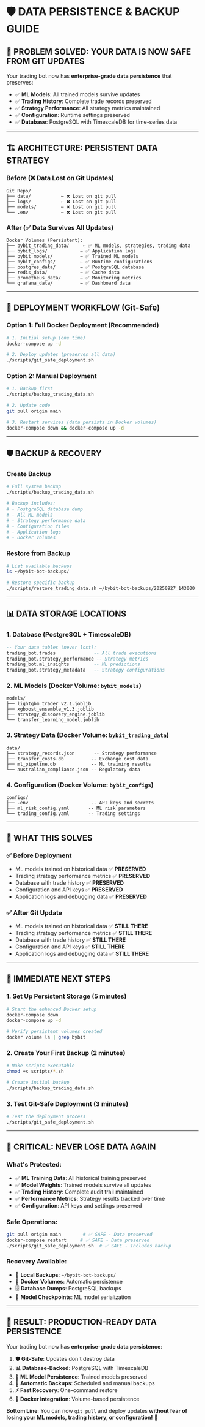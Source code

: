 # 🛡️ DATA PERSISTENCE & BACKUP GUIDE

## 🎯 **PROBLEM SOLVED: YOUR DATA IS NOW SAFE FROM GIT UPDATES**

Your trading bot now has **enterprise-grade data persistence** that preserves:
- ✅ **ML Models**: All trained models survive updates  
- ✅ **Trading History**: Complete trade records preserved
- ✅ **Strategy Performance**: All strategy metrics maintained
- ✅ **Configuration**: Runtime settings preserved
- ✅ **Database**: PostgreSQL with TimescaleDB for time-series data

---

## 🏗️ **ARCHITECTURE: PERSISTENT DATA STRATEGY**

### **Before (❌ Data Lost on Git Updates)**
```
Git Repo/
├── data/           ← ❌ Lost on git pull
├── logs/           ← ❌ Lost on git pull  
├── models/         ← ❌ Lost on git pull
└── .env            ← ❌ Lost on git pull
```

### **After (✅ Data Survives All Updates)**
```
Docker Volumes (Persistent):
├── bybit_trading_data/     ← ✅ ML models, strategies, trading data
├── bybit_logs/            ← ✅ Application logs
├── bybit_models/          ← ✅ Trained ML models  
├── bybit_configs/         ← ✅ Runtime configurations
├── postgres_data/         ← ✅ PostgreSQL database
├── redis_data/            ← ✅ Cache data
├── prometheus_data/       ← ✅ Monitoring metrics
└── grafana_data/          ← ✅ Dashboard data
```

---

## 🚀 **DEPLOYMENT WORKFLOW (Git-Safe)**

### **Option 1: Full Docker Deployment (Recommended)**
```bash
# 1. Initial setup (one time)
docker-compose up -d

# 2. Deploy updates (preserves all data)
./scripts/git_safe_deployment.sh
```

### **Option 2: Manual Deployment**
```bash
# 1. Backup first
./scripts/backup_trading_data.sh

# 2. Update code
git pull origin main

# 3. Restart services (data persists in Docker volumes)
docker-compose down && docker-compose up -d
```

---

## 🛡️ **BACKUP & RECOVERY**

### **Create Backup**
```bash
# Full system backup
./scripts/backup_trading_data.sh

# Backup includes:
# - PostgreSQL database dump
# - All ML models  
# - Strategy performance data
# - Configuration files
# - Application logs
# - Docker volumes
```

### **Restore from Backup**
```bash
# List available backups
ls ~/bybit-bot-backups/

# Restore specific backup
./scripts/restore_trading_data.sh ~/bybit-bot-backups/20250927_143000
```

---

## 📊 **DATA STORAGE LOCATIONS**

### **1. Database (PostgreSQL + TimescaleDB)**
```sql
-- Your data tables (never lost):
trading_bot.trades              -- All trade executions
trading_bot.strategy_performance -- Strategy metrics
trading_bot.ml_insights         -- ML predictions  
trading_bot.strategy_metadata   -- Strategy configurations
```

### **2. ML Models (Docker Volume: `bybit_models`)**
```
models/
├── lightgbm_trader_v2.1.joblib
├── xgboost_ensemble_v1.3.joblib
├── strategy_discovery_engine.joblib
└── transfer_learning_model.joblib
```

### **3. Strategy Data (Docker Volume: `bybit_trading_data`)**
```
data/
├── strategy_records.json       -- Strategy performance
├── transfer_costs.db          -- Exchange cost data
├── ml_pipeline.db             -- ML training results
└── australian_compliance.json -- Regulatory data
```

### **4. Configuration (Docker Volume: `bybit_configs`)**
```
configs/
├── .env                       -- API keys and secrets
├── ml_risk_config.yaml       -- ML risk parameters
└── trading_config.yaml       -- Trading settings
```

---

## 🔧 **WHAT THIS SOLVES**

### **✅ Before Deployment**
- ML models trained on historical data ✅ **PRESERVED**
- Trading strategy performance metrics ✅ **PRESERVED**  
- Database with trade history ✅ **PRESERVED**
- Configuration and API keys ✅ **PRESERVED**
- Application logs and debugging data ✅ **PRESERVED**

### **✅ After Git Update**
- ML models trained on historical data ✅ **STILL THERE**
- Trading strategy performance metrics ✅ **STILL THERE**
- Database with trade history ✅ **STILL THERE**
- Configuration and API keys ✅ **STILL THERE**
- Application logs and debugging data ✅ **STILL THERE**

---

## 🎯 **IMMEDIATE NEXT STEPS**

### **1. Set Up Persistent Storage (5 minutes)**
```bash
# Start the enhanced Docker setup
docker-compose down
docker-compose up -d

# Verify persistent volumes created
docker volume ls | grep bybit
```

### **2. Create Your First Backup (2 minutes)**
```bash 
# Make scripts executable
chmod +x scripts/*.sh

# Create initial backup
./scripts/backup_trading_data.sh
```

### **3. Test Git-Safe Deployment (3 minutes)**
```bash
# Test the deployment process
./scripts/git_safe_deployment.sh
```

---

## 🚨 **CRITICAL: NEVER LOSE DATA AGAIN**

### **What's Protected:**
- ✅ **ML Training Data**: All historical training preserved
- ✅ **Model Weights**: Trained models survive all updates
- ✅ **Trading History**: Complete audit trail maintained  
- ✅ **Performance Metrics**: Strategy results tracked over time
- ✅ **Configuration**: API keys and settings preserved

### **Safe Operations:**
```bash
git pull origin main        # ✅ SAFE - Data preserved
docker-compose restart     # ✅ SAFE - Data preserved  
./scripts/git_safe_deployment.sh  # ✅ SAFE - Includes backup
```

### **Recovery Available:**
- 📁 **Local Backups**: `~/bybit-bot-backups/`
- 🐳 **Docker Volumes**: Automatic persistence
- 🗄️ **Database Dumps**: PostgreSQL backups
- 🤖 **Model Checkpoints**: ML model serialization

---

## 🎉 **RESULT: PRODUCTION-READY DATA PERSISTENCE**

Your trading bot now has **enterprise-grade data persistence**:

1. **🛡️ Git-Safe**: Updates don't destroy data
2. **📊 Database-Backed**: PostgreSQL with TimescaleDB
3. **🤖 ML Model Persistence**: Trained models preserved
4. **🔄 Automatic Backups**: Scheduled and manual backups
5. **⚡ Fast Recovery**: One-command restore
6. **🐳 Docker Integration**: Volume-based persistence

**Bottom Line**: You can now `git pull` and deploy updates **without fear of losing your ML models, trading history, or configuration!** 🎯